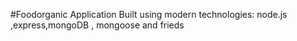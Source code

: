 #Foodorganic Application
Built using modern technologies: node.js ,express,mongoDB , mongoose and frieds
